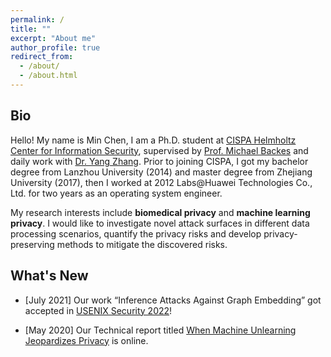 ```yaml
---
permalink: /
title: ""
excerpt: "About me"
author_profile: true
redirect_from: 
  - /about/
  - /about.html
---
```


## Bio

Hello! My name is Min Chen, I am a Ph.D. student at [CISPA Helmholtz Center for Information Security](http://cispa.saarland/), supervised by [Prof. Michael Backes](https://cispa.saarland/people/backes/) and daily work with [Dr. Yang Zhang](https://yangzhangalmo.github.io/). Prior to joining CISPA, I got my bachelor degree from Lanzhou University (2014) and master degree from Zhejiang University (2017), then I worked at 2012 Labs@Huawei Technologies Co., Ltd. for two years as an operating system engineer.

My research interests include <b>biomedical privacy</b> and <b>machine learning privacy</b>. I would like to investigate novel attack surfaces in different data processing scenarios, quantify the privacy risks and develop privacy-preserving methods to mitigate the discovered risks.


## What's New

- [July 2021] Our work “Inference Attacks Against Graph Embedding” got accepted in [USENIX Security 2022](https://www.usenix.org/conference/usenixsecurity22)!

- [May 2020] Our Technical report titled [When Machine Unlearning Jeopardizes Privacy](https://arxiv.org/pdf/2005.02205.pdf) is online.